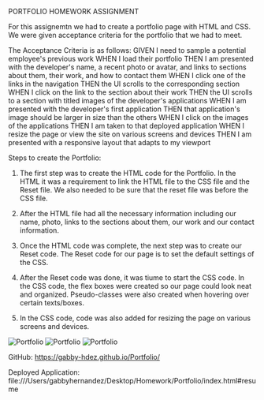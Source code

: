 PORTFOLIO HOMEWORK ASSIGNMENT

For this assignemtn we had to create a portfolio page with HTML and CSS. We were given acceptance criteria for the portfolio that we had to meet. 

The Acceptance Criteria is as follows:
    GIVEN I need to sample a potential employee's previous work
    WHEN I load their portfolio
    THEN I am presented with the developer's name, a recent photo or avatar, and links to sections about them, their work, and how to contact them
    WHEN I click one of the links in the navigation
    THEN the UI scrolls to the corresponding section
    WHEN I click on the link to the section about their work
    THEN the UI scrolls to a section with titled images of the developer's applications
    WHEN I am presented with the developer's first application
    THEN that application's image should be larger in size than the others
    WHEN I click on the images of the applications
    THEN I am taken to that deployed application
    WHEN I resize the page or view the site on various screens and devices
    THEN I am presented with a responsive layout that adapts to my viewport

Steps to create the Portfolio:
1. The first step was to create the HTML code for the Portfolio. In the HTML it was a requirement to link the HTML file to the CSS file and the Reset file. We also needed to be sure that the reset file was before the CSS file.

2. After the HTML file had all the necessary information including our name, photo, links to the sections about them, our work and our contact information.

3. Once the HTML code was complete, the next step was to create our Reset code. The Reset code for our page is to set the default settings of the CSS.

4. After the Reset code was done, it was tiume to start the CSS code. In the CSS code, the flex boxes were created so our page could look neat and organized. Pseudo-classes were also created when hovering over certain texts/boxes.

5. In the CSS code, code was also added for resizing the page on various screens and devices.

![Portfolio](./assets/images/ScreenShot2022-02-16at8.34.41PM.png)
![Portfolio](./assets/images/ScreenShot2022-02-16at8.35.08PM.png)
![Portfolio](./assets/images/ScreenShot2022-02-16at8.35.51PM.png)

GitHub: https://gabby-hdez.github.io/Portfolio/

Deployed Application: file:///Users/gabbyhernandez/Desktop/Homework/Portfolio/index.html#resume

